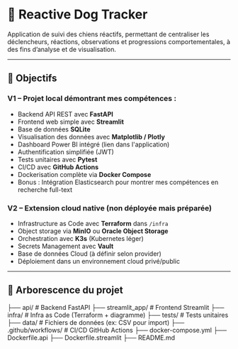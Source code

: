 # 🐾 Reactive Dog Tracker

Application de suivi des chiens réactifs, permettant de centraliser les déclencheurs, réactions, observations et progressions comportementales, à des fins d’analyse et de visualisation.

---

## 🎯 Objectifs

### V1 – Projet local démontrant mes compétences :
- Backend API REST avec **FastAPI**
- Frontend web simple avec **Streamlit**
- Base de données **SQLite**
- Visualisation des données avec **Matplotlib / Plotly**
- Dashboard Power BI intégré (lien dans l'application)
- Authentification simplifiée (JWT)
- Tests unitaires avec **Pytest**
- CI/CD avec **GitHub Actions**
- Dockerisation complète via **Docker Compose**
- Bonus : Intégration Elasticsearch pour montrer mes compétences en recherche full-text

### V2 – Extension cloud native (non déployée mais préparée)
- Infrastructure as Code avec **Terraform** dans `/infra`
- Object storage via **MinIO** ou **Oracle Object Storage**
- Orchestration avec **K3s** (Kubernetes léger)
- Secrets Management avec **Vault**
- Base de données Cloud (à définir selon provider)
- Déploiement dans un environnement cloud privé/public

---

## 📂 Arborescence du projet

├── api/                  # Backend FastAPI
├── streamlit_app/        # Frontend Streamlit
├── infra/                # Infra as Code (Terraform + diagramme)
├── tests/                # Tests unitaires
├── data/                 # Fichiers de données (ex: CSV pour import)
├── .github/workflows/    # CI/CD GitHub Actions
├── docker-compose.yml
├── Dockerfile.api
├── Dockerfile.streamlit
├── README.md

